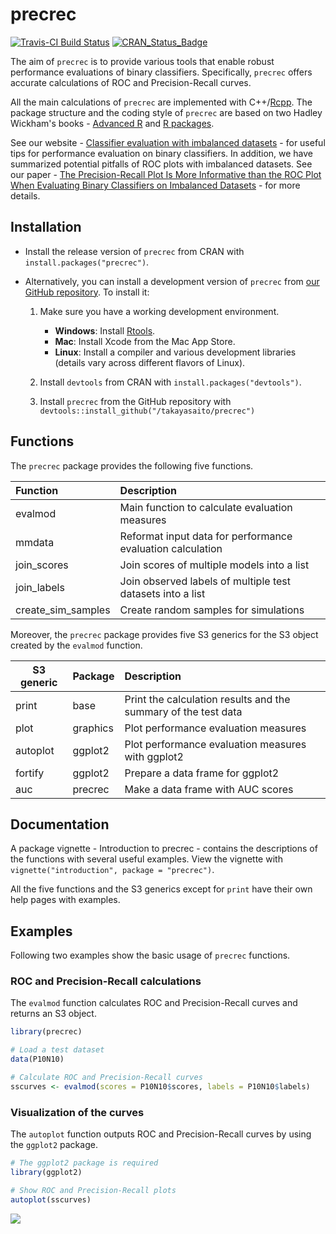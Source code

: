 <!-- README.md is generated from README.Rmd. Please edit that file -->
precrec
=======

[![Travis-CI Build Status](https://travis-ci.org/takayasaito/precrec.svg?branch=master)](https://travis-ci.org/takayasaito/precrec) [![CRAN\_Status\_Badge](http://www.r-pkg.org/badges/version/precrec)](http://cran.r-project.org/package=precrec)

The aim of `precrec` is to provide various tools that enable robust performance evaluations of binary classifiers. Specifically, `precrec` offers accurate calculations of ROC and Precision-Recall curves.

All the main calculations of `precrec` are implemented with C++/[Rcpp](https://cran.r-project.org/web/packages/Rcpp). The package structure and the coding style of `precrec` are based on two Hadley Wickham's books - [Advanced R](http://adv-r.had.co.nz/) and [R packages](http://r-pkgs.had.co.nz/).

See our website - [Classifier evaluation with imbalanced datasets](https://classeval.wordpress.com/) - for useful tips for performance evaluation on binary classifiers. In addition, we have summarized potential pitfalls of ROC plots with imbalanced datasets. See our paper - [The Precision-Recall Plot Is More Informative than the ROC Plot When Evaluating Binary Classifiers on Imbalanced Datasets](http://journals.plos.org/plosone/article?id=10.1371/journal.pone.0118432) - for more details.

Installation
------------

-   Install the release version of `precrec` from CRAN with `install.packages("precrec")`.

-   Alternatively, you can install a development version of `precrec` from [our GitHub repository](https://github.com/takayasaito/precrec). To install it:

    1.  Make sure you have a working development environment.
        -   **Windows**: Install [Rtools](http://cran.r-project.org/bin/windows/Rtools/).
        -   **Mac**: Install Xcode from the Mac App Store.
        -   **Linux**: Install a compiler and various development libraries (details vary across different flavors of Linux).

    2.  Install `devtools` from CRAN with `install.packages("devtools")`.

    3.  Install `precrec` from the GitHub repository with `devtools::install_github("/takayasaito/precrec")`

Functions
---------

The `precrec` package provides the following five functions.

| Function             | Description                                                |
|:---------------------|:-----------------------------------------------------------|
| evalmod              | Main function to calculate evaluation measures             |
| mmdata               | Reformat input data for performance evaluation calculation |
| join\_scores         | Join scores of multiple models into a list                 |
| join\_labels         | Join observed labels of multiple test datasets into a list |
| create\_sim\_samples | Create random samples for simulations                      |

Moreover, the `precrec` package provides five S3 generics for the S3 object created by the `evalmod` function.

| S3 generic | Package  | Description                                                    |
|------------|:---------|:---------------------------------------------------------------|
| print      | base     | Print the calculation results and the summary of the test data |
| plot       | graphics | Plot performance evaluation measures                           |
| autoplot   | ggplot2  | Plot performance evaluation measures with ggplot2              |
| fortify    | ggplot2  | Prepare a data frame for ggplot2                               |
| auc        | precrec  | Make a data frame with AUC scores                              |

Documentation
-------------

A package vignette - Introduction to precrec - contains the descriptions of the functions with several useful examples. View the vignette with `vignette("introduction", package = "precrec")`.

All the five functions and the S3 generics except for `print` have their own help pages with examples.

Examples
--------

Following two examples show the basic usage of `precrec` functions.

### ROC and Precision-Recall calculations

The `evalmod` function calculates ROC and Precision-Recall curves and returns an S3 object.

``` r
library(precrec)

# Load a test dataset
data(P10N10)

# Calculate ROC and Precision-Recall curves
sscurves <- evalmod(scores = P10N10$scores, labels = P10N10$labels)
```

### Visualization of the curves

The `autoplot` function outputs ROC and Precision-Recall curves by using the `ggplot2` package.

``` r
# The ggplot2 package is required 
library(ggplot2)

# Show ROC and Precision-Recall plots
autoplot(sscurves)
```

![](README_files/figure-markdown_github/unnamed-chunk-2-1.png)
